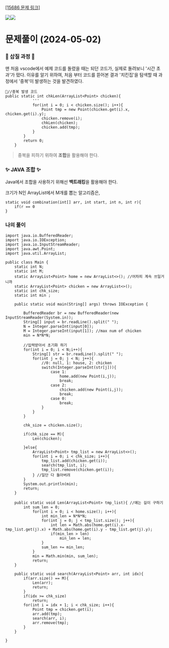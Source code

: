[[15686 문제 링크]](https://www.acmicpc.net/problem/15686)

![](https://velog.velcdn.com/images/lyj5341/post/33d3e787-585b-40e0-90d2-86bada22ed20/image.png)![](https://velog.velcdn.com/images/lyj5341/post/3c9a6174-613e-4b20-9b2e-a9f522783883/image.png)

# 문제풀이 (2024-05-02)

### 🌿 삽질 과정 🌿

맨 처음 vscode에서 예제 코드를 돌렸을 때는 되던 코드가, 실제로 돌려보니 '시간 초과'가 떴다. 
이유를 알기 위하여, 처음 부터 코드를 뜯어본 결과 '치킨집'을 탐색할 때 과정에서 '중복'이 발생하는 것을 발견하였다. 
```
//중복 발생 코드
public static int chkLen(ArrayList<Point> chicken){
			'''
            for(int i = 0; i < chicken.size(); i++){
                Point tmp = new Point(chicken.get(i).x, chicken.get(i).y);
                chicken.remove(i);
                chkLen(chicken);
                chicken.add(tmp);
            }
        }
        return 0;
    }
```
> 중복을 피하기 위하여 **조합**을 활용해야 한다.

### ✨ JAVA 조합 ✨

Java에서 조합을 사용하기 위해선 **백트래킹**을 활용해야 한다. 

크기가 N인 ArrayList에서 M개를 뽑는 알고리즘은, 

```
static void combination(int[] arr, int start, int n, int r){
	if(r == 0
}
```

### **나의 풀이**
```
import java.io.BufferedReader;
import java.io.IOException;
import java.io.InputStreamReader;
import java.awt.Point;
import java.util.ArrayList;

public class Main {
    static int N;
    static int M;
    static ArrayList<Point> home = new ArrayList<>(); //어차피 계속 쓰일거니까 
    static ArrayList<Point> chicken = new ArrayList<>();
    static int chk_size;
    static int min ;
    
    public static void main(String[] args) throws IOException {
        
        BufferedReader br = new BufferedReader(new InputStreamReader(System.in));
        String[] input = br.readLine().split(" ");
        N = Integer.parseInt(input[0]);
        M = Integer.parseInt(input[1]); //max num of chicken
        min = N*N*N;
        
        //입력받아서 초기화 하기 
        for(int i = 0; i < N;i++){
            String[] str = br.readLine().split(" ");
            for(int j = 0; j < N; j++){
                //0: null, 1: house, 2: chicken
                switch(Integer.parseInt(str[j])){
                    case 1:
                        home.add(new Point(i,j));
                        break;
                    case 2:
                        chicken.add(new Point(i,j));
                        break;
                    case 0:
                        break;
                }
            }
        }

        chk_size = chicken.size();

        if(chk_size == M){
            Len(chicken);
            
        }else{
            ArrayList<Point> tmp_list = new ArrayList<>();
            for(int i = 0; i < chk_size; i++){
                tmp_list.add(chicken.get(i));
                search(tmp_list, i);
                tmp_list.remove(chicken.get(i));
            } //일단 다 돌아버려 
        }
        System.out.println(min);
        return;
    }

    public static void Len(ArrayList<Point> tmp_list){ //얘는 길이 구하기 
        int sum_len = 0;
            for(int i = 0; i < home.size(); i++){
                int min_len = N*N*N;
                for(int j = 0; j < tmp_list.size(); j++){
                    int len = Math.abs(home.get(i).x-tmp_list.get(j).x) + Math.abs(home.get(i).y - tmp_list.get(j).y);
                    if(min_len > len)
                        min_len = len;
                }
                sum_len += min_len;
            }
            min = Math.min(min, sum_len);
            return;     
    }

    public static void search(ArrayList<Point> arr, int idx){
        if(arr.size() == M){
            Len(arr);
            return;
        }
        if(idx >= chk_size)
            return;
        for(int i = idx + 1; i < chk_size; i++){
            Point tmp = chicken.get(i);
            arr.add(tmp);
            search(arr, i);
            arr.remove(tmp);
        }
    }

}
```
